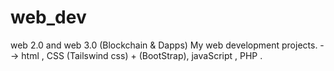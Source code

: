 # web_dev
web 2.0
and 
web 3.0 (Blockchain & Dapps)
My web development projects. -->
html , CSS (Tailswind css) + (BootStrap), javaScript , PHP .

